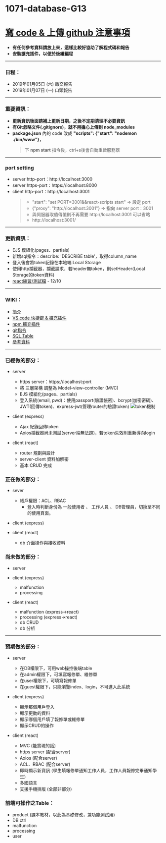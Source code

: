 # 1071-database-G13
# [寫 code & 上傳 github 注意事項](https://github.com/toumei/1071-database-G13/wiki/Advance-preparation)
* **有任何參考資料請放上來，這樣比較好協助了解程式碼和報告**
* **安裝擴充插件，以便於後續編程**
---
### 日程：
* 2019年01月05日 (六) 繳交報告
* 2019年01月07日 (一) 口頭報告
---
### 重要資訊：
* **更新資訊後面請補上更新日期，之後不定期清理不必要資訊**
* **有Git忽略文件(.gitignore)，就不用擔心上傳到 node_modules**
* **package.json** 內的 code 改成 **"scripts": {"start": "nodemon ./bin/www"}**，
  > 下 **npm start** 指令後，ctrl+s後會自動重啟服務器
---
### port setting
* server http-port：http://localhost:3000
* server https-port：https://localhost:8000
* client http-port：http://localhost:3001 
  > * "start": "set PORT=3001&&react-scripts start" => 設定 port
  > * {"proxy": "http://localhost:3001"} => 指向 server port：3001 
  > * 與伺服器取值傳值則不再需要 http://localhost:3001 可以省略
  > * http://localhost:3001/
---
### 更新資訊：
* EJS 模組化(pages、partials)
* 新增sql指令：describe: 'DESCRIBE table'，取得column_name
* 登入後會將token記錄在本地端 Local Storage
* 使用http攔截器，攔截請求，若header無token，則setHeader(Local Storage的token資料)
* [react練習/測試檔](https://github.com/toumei/107-01-database-4B/tree/master/example-create-react-app-express) - 12/10
---

### WIKI：
* [簡介](https://github.com/toumei/1071-database-G13/wiki/Home)
* [VS code 快捷鍵 & 擴充插件](https://github.com/toumei/1071-database-G13/wiki/VS-code)
* [npm 擴充插件](https://github.com/toumei/1071-database-G13/wiki/npm-Extensions)
* [git指令](https://github.com/toumei/1071-database-G13/wiki/git-command)
* [SQL Table](https://github.com/toumei/1071-database-G13/wiki/SQL-Table)
* [參考資料](https://github.com/toumei/1071-database-G13/wiki/Reference)
---

### 已經做的部分：
* server
  * https server：https://localhost:port
  * 將 三層架構 調整為 Model–view–controller (MVC)
  * EJS 模組化(pages、partials)
  * 登入系統(email, pwd)：使用passport(驗證帳密)、bcrypt(加密密碼)、JWT(回傳token)、express-jwt(管理router的驗證token)
![token機制](https://cdn-images-1.medium.com/max/1334/1*7T41R0dSLEzssIXPHpvimQ.png)

* client (express)
  * Ajax 紀錄回傳token
  * Axios攔截器尚未測試(server端無法跑)，若token失效則重新導向login
* client (react)
  * router 規劃與設計
  * server-client 資料加解密
  * 基本 CRUD 完成

### 正在做的部分：
* sever
  * 帳戶權限：ACL、RBAC
    * 登入時判斷身份為 一般使用者 、 工作人員 、 DB管理員，切換至不同的使用頁面。

* client (express)

* client (react)
  * db 介面操作與接收資料

### 尚未做的部分：
* server

* client (express)
  * malfunction
  * processing

* client (react)
  * malfunction (express->react)
  * processing (express->react)
  * db CRUD
  * db 分析
---

### 預期做的部分：
* server
  * 在DB權限下，可用web操控後端table
  * 在admin權限下，可填寫報修單、維修單
  * 在user權限下，可填寫報修單
  * 在guest權限下，只能瀏覽index、login，不可進入此系統

* client (express)
  * 顯示那個用戶登入
  * 顯示更動的資料
  * 顯示哪個用戶填了報修單或維修單
  * 顯示CRUD的操作
 
* client (react)
  * MVC (能實現的話)
  * https server (配合server)
  * Axios (配合server)
  * ACL、RBAC (配合server)
  * 即時顯示新資訊 (學生填報修單通知工作人員，工作人員報修完畢通知學生)
  * 多國語言
  * 支援手機排版 (全部非部分)

### 前端可操作之Table：
* product (課本教材，以此為基礎修改，兼功能測試用)
* DB ctrl
* malfunction
* processing
* user
